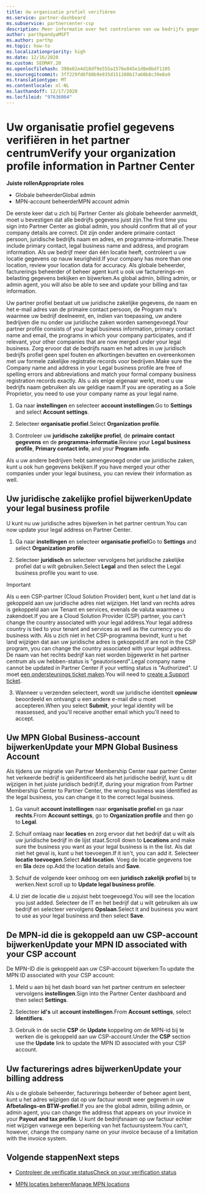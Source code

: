 ```yaml
---
title: Uw organisatie profiel verifiëren
ms.service: partner-dashboard
ms.subservice: partnercenter-csp
description: Meer informatie over het controleren van uw bedrijfs gegevens, zoals de primaire contact persoon, het adres en de programma gegevens. U kunt ook uw juridische en facturerings adressen bijwerken.
author: parthpandyaMSFT
ms.author: parthp
ms.topic: how-to
ms.localizationpriority: high
ms.date: 12/16/2020
ms.custom: SEOMAY.20
ms.openlocfilehash: 398e02e4d18df9e555a1576e845e1d0e0bdf1105
ms.sourcegitcommit: 3ff229fd6f80b9e935d151280b17a60b8c39e8a9
ms.translationtype: MT
ms.contentlocale: nl-NL
ms.lasthandoff: 12/17/2020
ms.locfileid: "97636004"
---
```

# <a name="verify-your-organization-profile-information-in-partner-center"></a><span data-ttu-id="ce0b0-104">Uw organisatie profiel gegevens verifiëren in het partner centrum</span><span class="sxs-lookup"><span data-stu-id="ce0b0-104">Verify your organization profile information in Partner Center</span></span>

<span data-ttu-id="ce0b0-105">**Juiste rollen**</span><span class="sxs-lookup"><span data-stu-id="ce0b0-105">**Appropriate roles**</span></span>

- <span data-ttu-id="ce0b0-106">Globale beheerder</span><span class="sxs-lookup"><span data-stu-id="ce0b0-106">Global admin</span></span>
- <span data-ttu-id="ce0b0-107">MPN-account beheerder</span><span class="sxs-lookup"><span data-stu-id="ce0b0-107">MPN account admin</span></span>

<span data-ttu-id="ce0b0-108">De eerste keer dat u zich bij Partner Center als globale beheerder aanmeldt, moet u bevestigen dat alle bedrijfs gegevens juist zijn.</span><span class="sxs-lookup"><span data-stu-id="ce0b0-108">The first time you sign into Partner Center as global admin, you should confirm that all of your company details are correct.</span></span> <span data-ttu-id="ce0b0-109">Dit zijn onder andere primaire contact persoon, juridische bedrijfs naam en adres, en programma-informatie.</span><span class="sxs-lookup"><span data-stu-id="ce0b0-109">These include primary contact, legal business name and address, and program information.</span></span> <span data-ttu-id="ce0b0-110">Als uw bedrijf meer dan één locatie heeft, controleert u uw locatie gegevens op nauw keurigheid.</span><span class="sxs-lookup"><span data-stu-id="ce0b0-110">If your company has more than one location, review your location data for accuracy.</span></span> <span data-ttu-id="ce0b0-111">Als globale beheerder, facturerings beheerder of beheer agent kunt u ook uw facturerings-en belasting gegevens bekijken en bijwerken.</span><span class="sxs-lookup"><span data-stu-id="ce0b0-111">As global admin, billing admin, or admin agent, you will also be able to see and update your billing and tax information.</span></span>

<span data-ttu-id="ce0b0-112">Uw partner profiel bestaat uit uw juridische zakelijke gegevens, de naam en het e-mail adres van de primaire contact persoon, de Program ma's waarmee uw bedrijf deelneemt, en, indien van toepassing, uw andere bedrijven die nu onder uw juridische zaken worden samengevoegd.</span><span class="sxs-lookup"><span data-stu-id="ce0b0-112">Your partner profile consists of your legal business information, primary contact name and email, the programs in which your company participates, and if relevant, your other companies that are now merged under your legal business.</span></span> <span data-ttu-id="ce0b0-113">Zorg ervoor dat de bedrijfs naam en het adres in uw juridisch bedrijfs profiel geen spel fouten en afkortingen bevatten en overeenkomen met uw formele zakelijke registratie records voor bedrijven.</span><span class="sxs-lookup"><span data-stu-id="ce0b0-113">Make sure the Company name and address in your Legal business profile are free of spelling errors and abbreviations and match your formal company business registration records exactly.</span></span> <span data-ttu-id="ce0b0-114">Als u als enige eigenaar werkt, moet u uw bedrijfs naam gebruiken als uw geldige naam.</span><span class="sxs-lookup"><span data-stu-id="ce0b0-114">If you are operating as a Sole Proprietor, you need to use your company name as your legal name.</span></span>

1. <span data-ttu-id="ce0b0-115">Ga naar **instellingen** en selecteer **account instellingen**.</span><span class="sxs-lookup"><span data-stu-id="ce0b0-115">Go to **Settings** and select **Account settings**.</span></span>
 
1. <span data-ttu-id="ce0b0-116">Selecteer **organisatie profiel**.</span><span class="sxs-lookup"><span data-stu-id="ce0b0-116">Select **Organization profile**.</span></span> 

2. <span data-ttu-id="ce0b0-117">Controleer uw **juridische zakelijke profiel**, de **primaire contact gegevens** en de **programma-informatie**.</span><span class="sxs-lookup"><span data-stu-id="ce0b0-117">Review your **Legal business profile**, **Primary contact info**, and your **Program info**.</span></span>

<span data-ttu-id="ce0b0-118">Als u uw andere bedrijven hebt samengevoegd onder uw juridische zaken, kunt u ook hun gegevens bekijken.</span><span class="sxs-lookup"><span data-stu-id="ce0b0-118">If you have merged your other companies under your legal business, you can review their information as well.</span></span> 

## <a name="update-your-legal-business-profile"></a><span data-ttu-id="ce0b0-119">Uw juridische zakelijke profiel bijwerken</span><span class="sxs-lookup"><span data-stu-id="ce0b0-119">Update your legal business profile</span></span>

<span data-ttu-id="ce0b0-120">U kunt nu uw juridische adres bijwerken in het partner centrum.</span><span class="sxs-lookup"><span data-stu-id="ce0b0-120">You can now update your legal address on Partner Center.</span></span>

1. <span data-ttu-id="ce0b0-121">Ga naar **instellingen** en selecteer **organisatie profiel**</span><span class="sxs-lookup"><span data-stu-id="ce0b0-121">Go to **Settings** and select **Organization profile**</span></span>


2. <span data-ttu-id="ce0b0-122">Selecteer **juridisch**  en selecteer vervolgens het juridische zakelijke profiel dat u wilt gebruiken.</span><span class="sxs-lookup"><span data-stu-id="ce0b0-122">Select **Legal**  and then select the Legal business profile you want to use.</span></span>

>[!Important]
><span data-ttu-id="ce0b0-123">Als u een CSP-partner (Cloud Solution Provider) bent, kunt u het land dat is gekoppeld aan uw juridische adres niet wijzigen. Het land van rechts adres is gekoppeld aan uw Tenant en services, evenals de valuta waarmee u zakendoet.</span><span class="sxs-lookup"><span data-stu-id="ce0b0-123">If you are a Cloud Solution Provider (CSP) partner, you can't change the country associated with your legal address.Your legal address country is tied to your tenant and services as well as the currency you do business with.</span></span> <span data-ttu-id="ce0b0-124">Als u zich niet in het CSP-programma bevindt, kunt u het land wijzigen dat aan uw juridische adres is gekoppeld.</span><span class="sxs-lookup"><span data-stu-id="ce0b0-124">If are not in the CSP program, you can change the country associated with your legal address.</span></span> <span data-ttu-id="ce0b0-125">De naam van het rechts bedrijf kan niet worden bijgewerkt in het partner centrum als uw hebben-status is "geautoriseerd".</span><span class="sxs-lookup"><span data-stu-id="ce0b0-125">Legal company name cannot be updated in Partner Center if your vetting status is "Authorized".</span></span> <span data-ttu-id="ce0b0-126">U moet [een ondersteunings ticket maken](https://partner.microsoft.com/dashboard/support/csp/servicerequests/create?stage=2&topicid=eb74583c-61b3-2124-bffc-00920e0ae772).</span><span class="sxs-lookup"><span data-stu-id="ce0b0-126">You will need to [create a Support ticket](https://partner.microsoft.com/dashboard/support/csp/servicerequests/create?stage=2&topicid=eb74583c-61b3-2124-bffc-00920e0ae772).</span></span>

3. <span data-ttu-id="ce0b0-127">Wanneer u verzenden selecteert, wordt uw juridische identiteit **opnieuw** beoordeeld en ontvangt u een andere e-mail die u moet accepteren.</span><span class="sxs-lookup"><span data-stu-id="ce0b0-127">When you select **Submit**, your legal identity will be reassessed, and you'll receive another email which you'll need to accept.</span></span>

## <a name="update-your-mpn-global-business-account"></a><span data-ttu-id="ce0b0-128">Uw MPN Global Business-account bijwerken</span><span class="sxs-lookup"><span data-stu-id="ce0b0-128">Update your MPN Global Business Account</span></span>

<span data-ttu-id="ce0b0-129">Als tijdens uw migratie van Partner Membership Center naar partner Center het verkeerde bedrijf is geïdentificeerd als het juridische bedrijf, kunt u dit wijzigen in het juiste juridisch bedrijf.</span><span class="sxs-lookup"><span data-stu-id="ce0b0-129">If, during your migration from Partner Membership Center to Partner Center, the wrong business was identified as the legal business, you can change it to the correct legal business.</span></span>

1. <span data-ttu-id="ce0b0-130">Ga vanuit **account instellingen** naar **organisatie profiel** en ga naar **rechts**.</span><span class="sxs-lookup"><span data-stu-id="ce0b0-130">From **Account settings**, go to **Organization profile** and then go to **Legal**.</span></span>

1.  <span data-ttu-id="ce0b0-131">Schuif omlaag naar **locaties** en zorg ervoor dat het bedrijf dat u wilt als uw juridische bedrijf in de lijst staat.</span><span class="sxs-lookup"><span data-stu-id="ce0b0-131">Scroll down to **Locations** and make sure the business you want as your legal business is in the list.</span></span> <span data-ttu-id="ce0b0-132">Als dat niet het geval is, kunt u het toevoegen.</span><span class="sxs-lookup"><span data-stu-id="ce0b0-132">If it isn't, you can add it.</span></span> <span data-ttu-id="ce0b0-133">Selecteer **locatie toevoegen**.</span><span class="sxs-lookup"><span data-stu-id="ce0b0-133">Select **Add location**.</span></span> <span data-ttu-id="ce0b0-134">Voeg de locatie gegevens toe en **Sla** deze op.</span><span class="sxs-lookup"><span data-stu-id="ce0b0-134">Add the location details and **Save**.</span></span>

2. <span data-ttu-id="ce0b0-135">Schuif de volgende keer omhoog om een **juridisch zakelijk profiel** bij te werken.</span><span class="sxs-lookup"><span data-stu-id="ce0b0-135">Next scroll up to **Update legal business profile**.</span></span>

3. <span data-ttu-id="ce0b0-136">U ziet de locatie die u zojuist hebt toegevoegd.</span><span class="sxs-lookup"><span data-stu-id="ce0b0-136">You will see the location you just added.</span></span> <span data-ttu-id="ce0b0-137">Selecteer de IT en het bedrijf dat u wilt gebruiken als uw bedrijf en selecteer vervolgens **Opslaan**.</span><span class="sxs-lookup"><span data-stu-id="ce0b0-137">Select it and business you want to use as your legal business and then select **Save**.</span></span>

## <a name="update-your-mpn-id-associated-with-your-csp-account"></a><span data-ttu-id="ce0b0-138">De MPN-id die is gekoppeld aan uw CSP-account bijwerken</span><span class="sxs-lookup"><span data-stu-id="ce0b0-138">Update your MPN ID associated with your CSP account</span></span>

<span data-ttu-id="ce0b0-139">De MPN-ID die is gekoppeld aan uw CSP-account bijwerken:</span><span class="sxs-lookup"><span data-stu-id="ce0b0-139">To update the MPN ID associated with your CSP account:</span></span>

1. <span data-ttu-id="ce0b0-140">Meld u aan bij het dash board van het partner centrum en selecteer vervolgens **instellingen**.</span><span class="sxs-lookup"><span data-stu-id="ce0b0-140">Sign into the Partner Center dashboard and then select **Settings**.</span></span>
 
1. <span data-ttu-id="ce0b0-141">Selecteer **id's** uit **account instellingen**.</span><span class="sxs-lookup"><span data-stu-id="ce0b0-141">From **Account settings**, select **Identifiers**.</span></span>

1. <span data-ttu-id="ce0b0-142">Gebruik in de sectie **CSP** de **Update** koppeling om de MPN-id bij te werken die is gekoppeld aan uw CSP-account.</span><span class="sxs-lookup"><span data-stu-id="ce0b0-142">Under the **CSP** section use the **Update** link to update the MPN ID associated with your CSP account.</span></span>
 

## <a name="update-your-billing-address"></a><span data-ttu-id="ce0b0-143">Uw facturerings adres bijwerken</span><span class="sxs-lookup"><span data-stu-id="ce0b0-143">Update your billing address</span></span>

<span data-ttu-id="ce0b0-144">Als u de globale beheerder, facturerings beheerder of beheer agent bent, kunt u het adres wijzigen dat op uw factuur wordt weer gegeven in uw **Afbetalings-en BTW-profiel**.</span><span class="sxs-lookup"><span data-stu-id="ce0b0-144">If you are the global admin, billing admin, or admin agent, you can change the address that appears on your invoice in your **Payout and tax profile**.</span></span> <span data-ttu-id="ce0b0-145">U kunt de bedrijfsnaam op uw factuur echter niet wijzigen vanwege een beperking van het factuursysteem.</span><span class="sxs-lookup"><span data-stu-id="ce0b0-145">You can't, however, change the company name on your invoice because of a limitation with the invoice system.</span></span>

## <a name="next-steps"></a><span data-ttu-id="ce0b0-146">Volgende stappen</span><span class="sxs-lookup"><span data-stu-id="ce0b0-146">Next steps</span></span>


- [<span data-ttu-id="ce0b0-147">Controleer de verificatie status</span><span class="sxs-lookup"><span data-stu-id="ce0b0-147">Check on your verification status</span></span>](verification-responses.md)
 
- [<span data-ttu-id="ce0b0-148">MPN locaties beheren</span><span class="sxs-lookup"><span data-stu-id="ce0b0-148">Manage MPN locations</span></span>](manage-locations.md)



